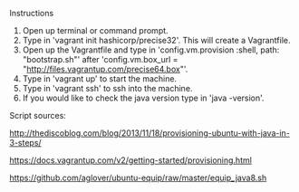 Instructions
1. Open up terminal or command prompt.
2. Type in 'vagrant init hashicorp/precise32'. This will create a Vagrantfile.
3. Open up the Vagrantfile and type in 'config.vm.provision :shell, path: "bootstrap.sh"' after 'config.vm.box_url = "http://files.vagrantup.com/precise64.box"'.
4. Type in 'vagrant up' to start the machine.
5. Type in 'vagrant ssh' to ssh into the machine.
6. If you would like to check the java version type in 'java -version'.
  
Script sources:

http://thediscoblog.com/blog/2013/11/18/provisioning-ubuntu-with-java-in-3-steps/

https://docs.vagrantup.com/v2/getting-started/provisioning.html

https://github.com/aglover/ubuntu-equip/raw/master/equip_java8.sh
